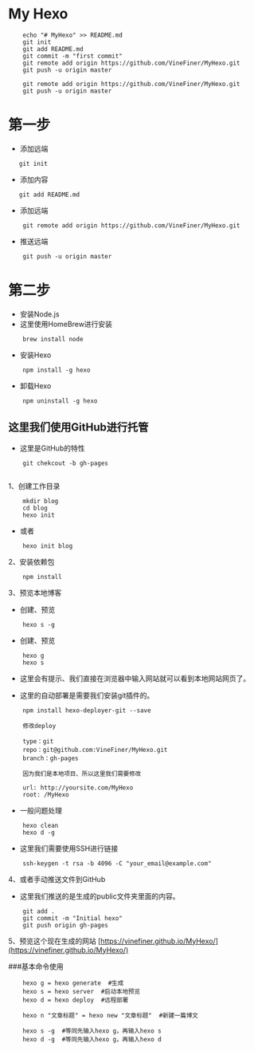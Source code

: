 # My Hexo
```
	echo "# MyHexo" >> README.md
	git init
	git add README.md
	git commit -m "first commit"
	git remote add origin https://github.com/VineFiner/MyHexo.git
	git push -u origin master

	git remote add origin https://github.com/VineFiner/MyHexo.git
	git push -u origin master
```
# 第一步
- 添加远端

 ```
	git init
```
- 添加内容

 ```
	git add README.md
```
- 添加远端

```
	git remote add origin https://github.com/VineFiner/MyHexo.git
```
- 推送远端

```
	git push -u origin master
```
# 第二步

- 安装Node.js
- 这里使用HomeBrew进行安装

```
	brew install node
```
- 安装Hexo

```
	npm install -g hexo
```
- 卸载Hexo

```
	npm uninstall -g hexo
```
## 这里我们使用GitHub进行托管

* 这里是GitHub的特性

```
	git chekcout -b gh-pages
	
```

1、创建工作目录

```
	mkdir blog
	cd blog
	hexo init
```
* 或者

```
	hexo init blog
```
2、安装依赖包

```
	npm install
```

3、预览本地博客

- 创建、预览

```
	hexo s -g
```

- 创建、预览

```
	hexo g
	hexo s
```
- 这里会有提示、我们直接在浏览器中输入网站就可以看到本地网站网页了。

- 这里的自动部署是需要我们安装git插件的。

```
	npm install hexo-deployer-git --save
	
	修改deploy
	
	type：git
	repo：git@github.com:VineFiner/MyHexo.git
	branch：gh-pages

	因为我们是本地项目、所以这里我们需要修改

	url: http://yoursite.com/MyHexo
	root: /MyHexo

```

- 一般问题处理

```
	hexo clean
	hexo d -g
```
- 这里我们需要使用SSH进行链接

```
	ssh-keygen -t rsa -b 4096 -C "your_email@example.com"
```
4、或者手动推送文件到GitHub

* 这里我们推送的是生成的public文件夹里面的内容。

```
	git add .
	git commit -m "Initial hexo"
	git push origin gh-pages
```
5、预览这个现在生成的网站
	[https://vinefiner.github.io/MyHexo/](https://vinefiner.github.io/MyHexo/)

###基本命令使用

```
	hexo g = hexo generate  #生成
	hexo s = hexo server  #启动本地预览
	hexo d = hexo deploy  #远程部署

	hexo n "文章标题" = hexo new "文章标题"  #新建一篇博文

	hexo s -g  #等同先输入hexo g，再输入hexo s
	hexo d -g  #等同先输入hexo g，再输入hexo d
```
